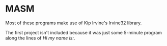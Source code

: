 # MASM

Most of these programs make use of Kip Irvine's Irvine32 library.

The first project isn't included because it was just some 5-minute program along the lines of *Hi my name is:*.

